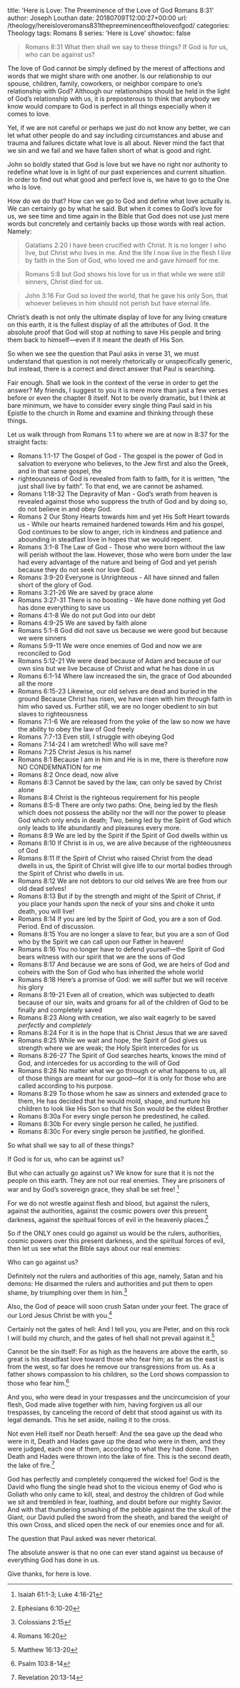 
title: 'Here is Love: The Preeminence of the Love of God Romans 8:31'
author: Joseph Louthan
date: 20180709T12:00:27+00:00
url: /theology/hereisloveromans831thepreeminenceoftheloveofgod/
categories:
  Theology
tags:
  Romans 8
series:
  'Here is Love'
showtoc: false

> Romans 8:31 What then shall we say to these things? If God is for us, who can be against us?

The love of God cannot be simply defined by the merest of affections and words that we might share with one another. Is our relationship to our spouse, children, family, coworkers, or neighbor compare to one’s relationship with God? Although our relationships should be held in the light of God’s relationship with us, it is preposterous to think that anybody we know would compare to God is perfect in all things especially when it comes to love.

Yet, if we are not careful or perhaps we just do not know any better, we can let what other people do and say including circumstances and abuse and trauma and failures dictate what love is all about. Never mind the fact that we sin and we fail and we have fallen short of what is good and right.

John so boldly stated that God is love but we have no right nor authority to redefine what love is in light of our past experiences and current situation. In order to find out what good and perfect love is, we have to go to the One who is love.

How do we do that? How can we go to God and define what love actually is. We can certainly go by what he said. But when it comes to God’s love for us, we see time and time again in the Bible that God does not use just mere words but concretely and certainly backs up those words with real action. Namely:

> Galatians 2:20 I have been crucified with Christ. It is no longer I who live, but Christ who lives in me. And the life I now live in the flesh I live by faith in the Son of God, who loved me and gave himself for me.

> Romans 5:8 but God shows his love for us in that while we were still sinners, Christ died for us.

> John 3:16 For God so loved the world, that he gave his only Son, that whoever believes in him should not perish but have eternal life.

Christ’s death is not only the ultimate display of love for any living creature on this earth, it is the fullest display of all the attributes of God.  It the absolute proof that God will stop at nothing to save His people and bring them back to himself—even if it meant the death of His Son.

So when we see the question that Paul asks in verse 31, we must understand that question is not merely rhetorically or unspecifically generic, but instead, there is a correct and direct answer that Paul is searching.

Fair enough. Shall we look in the context of the verse in order to get the answer? My friends, I suggest to you it is mere more than just a few verses before or even the chapter 8 itself. Not to be overly dramatic, but I think at bare minimum, we have to consider every single thing Paul said in his Epistle to the church in Rome and examine and thinking through these things.

Let us walk through from Romans 1:1 to where we are at now in 8:37 for the straight facts:

- Romans 1:1-17 The Gospel of God - The gospel is the power of God in salvation to everyone who believes, to the Jew first and also the Greek, and in that same gospel, the 
- righteousness of God is revealed from faith to faith, for it is written, “the just shall live by faith”. To that end, we are cannot be ashamed.
- Romans 1:18-32 The Depravity of Man -  God’s wrath from heaven is revealed against those who suppress the truth of God and by doing so, do not believe in and obey God.
- Romans 2 Our Stony Hearts towards him and yet His Soft Heart towards us - While our hearts remained hardened towards Him and his gospel, God continues to be slow to anger, rich in kindness and patience and abounding in steadfast love in hopes that we would repent.
- Romans 3:1-8 The Law of God - Those who were born without the law will perish without the law. However, those who were born under the law had every advantage of the nature and being of God and yet perish because they do not seek nor love God.
- Romans 3:9-20 Everyone is Unrighteous - All have sinned and fallen short of the glory of God.
- Romans 3:21-26 We are saved by grace alone
- Romans 3:27-31 There is no boosting - We have done nothing yet God has done everything to save us
- Romans 4:1-8 We do not put God into our debt
- Romans 4:9-25 We are saved by faith alone
- Romans 5:1-8 God did not save us because we were good but because we were sinners
- Romans 5:9-11 We were once enemies of God and now we are reconciled to God
- Romans 5:12-21 We were dead because of Adam and because of our own sins but we live because of Christ and what he has done in us
- Romans 6:1-14 Where law increased the sin, the grace of God abounded all the more
- Romans 6:15-23 Likewise, our old selves are dead and buried in the ground Because Christ has risen, we have risen with him through faith in him who saved us. Further still, we are no longer obedient to sin but slaves to righteousness
- Romans 7:1-6 We are released from the yoke of the law so now we have the ability to obey the law of God freely
- Romans 7:7-13 Even still, I struggle with obeying God
- Romans 7:14-24 I am wretched! Who will save me?
- Romans 7:25 Christ Jesus is his name!
- Romans 8:1 Because I am in him and He is in me, there is therefore now NO CONDEMNATION for me
- Romans 8:2 Once dead, now alive
- Romans 8:3 Cannot be saved by the law, can only be saved by Christ alone
- Romans 8:4 Christ is the righteous requirement for his people
- Romans 8:5-8 There are only two paths: One, being led by the flesh which does not possess the ability nor the will nor the power to please God which only ends in death; Two, being led by the Spirit of God which only leads to life abundantly and pleasures every more.
- Romans 8:9 We are led by the Spirit if the Spirit of God dwells within us
- Romans 8:10 If Christ is in us, we are alive because of the righteousness of God
- Romans 8:11 If the Spirit of Christ who raised Christ from the dead dwells in us, the Spirit of Christ will give life to our mortal bodies through the Spirit of Christ who dwells in us.
- Romans 8:12 We are not debtors to our old selves We are free from our old dead selves!
- Romans 8:13 But if by the strength and might of the Spirit of Christ, if you place your hands upon the neck of your sins and choke it unto death, you will live!
- Romans 8:14 If you are led by the Spirit of God, you are a son of God. Period. End of discussion.
- Romans 8:15 You are no longer a slave to fear, but you are a son of God who by the Spirit we can call upon our Father in heaven!
- Romans 8:16 You no longer have to defend yourself—the Spirit of God bears witness with our spirit that we are the sons of God
- Romans 8:17 And because we are sons of God, we are heirs of God and coheirs with the Son of God who has inherited the whole world
- Romans 8:18 Here’s a promise of God: we will suffer but we will receive his glory
- Romans 8:19-21 Even all of creation, which was subjected to death because of our sin, waits and groans for all of the children of God to be finally and completely saved
- Romans 8:23 Along with creation, we also wait eagerly to be saved _perfectly_ and _completely_
- Romans 8:24 For it is in the hope that is Christ Jesus that we are saved
- Romans 8:25 While we wait and hope, the Spirit of God gives us strength where we are weak; the Holy Spirit intercedes for us
- Romans 8:26-27 The Spirit of God searches hearts, knows the mind of God, and intercedes for us according to the will of God
- Romans 8:28 No matter what we go through or what happens to us, all of those things are meant for our good—for it is only for those who are called according to his purpose.
- Romans 8:29 To those whom he saw as sinners and extended grace to them, He has decided that he would mold, shape, and nurture his children to look like His Son so that his Son would be the eldest Brother
- Romans 8:30a For every single person he predestined, he called.
- Romans 8:30b For every single person he called, he justified.
- Romans 8:30c For every single person he justified, he glorified.

So what shall we say to all of these things?

If God is for us, who can be against us?

But who can actually go against us? We know for sure that it is not the people on this earth. They are not our real enemies. They are prisoners of war and by God’s sovereign grace, they shall be set free! [^1]

[^1]: Isaiah 61:1-3; Luke 4:16-21

For we do not wrestle against flesh and blood, but against the rulers, against the authorities, against the cosmic powers over this present darkness, against the spiritual forces of evil in the heavenly places.[^2]

[^2]: Ephesians 6:10-20

So if the ONLY ones could go against us would be the rulers, authorities, cosmic powers over this present darkness, and the spiritual forces of evil, then let us see what the Bible says about our real enemies:

Who can go against us?

Definitely not the rulers and authorities of this age, namely, Satan and his demons: He disarmed the rulers and authorities and put them to open shame, by triumphing over them in him.[^3]

[^3]: Colossians 2:15

Also, the God of peace will soon crush Satan under your feet. The grace of our Lord Jesus Christ be with you.[^4]

[^4]: Romans 16:20

Certainly not the gates of hell: And I tell you, you are Peter, and on this rock I will build my church, and the gates of hell shall not prevail against it.[^5]

[^5]: Matthew 16:13-20

Cannot be the sin itself: For as high as the heavens are above the earth, so great is his steadfast love toward those who fear him; as far as the east is from the west, so far does he remove our transgressions from us. As a father shows compassion to his children, so the Lord shows compassion to those who fear him.[^6]

[^6]: Psalm 103:8-14

And you, who were dead in your trespasses and the uncircumcision of your flesh, God made alive together with him, having forgiven us all our trespasses, by canceling the record of debt that stood against us with its legal demands. This he set aside, nailing it to the cross.

Not even Hell itself nor Death herself: And the sea gave up the dead who were in it, Death and Hades gave up the dead who were in them, and they were judged, each one of them, according to what they had done. Then Death and Hades were thrown into the lake of fire. This is the second death, the lake of fire.[^7]

[^7]: Revelation 20:13-14

God has perfectly and completely conquered the wicked foe! God is the David who flung the single head shot to the vicious enemy of God who is Goliath who only came to kill, steal, and destroy the children of God while we sit and trembled in fear, loathing, and doubt before our mighty Savior. And with that thundering smashing of the pebble against the the skull of the Giant, our David pulled the sword from the sheath, and bared the weight of this own Cross, and sliced open the neck of our enemies once and for all.

The question that Paul asked was never rhetorical.

The absolute answer is that no one can ever stand against us because of everything God has done in us.

Give thanks, for here is love.
